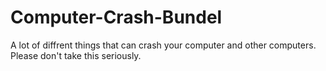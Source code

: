 # Computer-Crash-Bundel
A lot of diffrent things that can crash your computer and other computers.
Please don't take this seriously.
